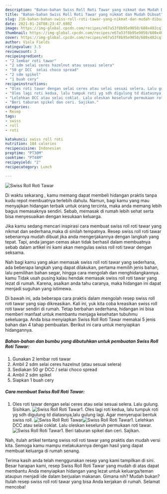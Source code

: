 ```yaml
---
description: "Bahan-bahan Swiss Roll Roti Tawar yang nikmat dan Mudah Dibuat"
title: "Bahan-bahan Swiss Roll Roti Tawar yang nikmat dan Mudah Dibuat"
slug: 216-bahan-bahan-swiss-roll-roti-tawar-yang-nikmat-dan-mudah-dibuat
date: 2021-01-24T08:23:47.690Z
image: https://img-global.cpcdn.com/recipes/e67a53f8b95e9050/680x482cq70/swiss-roll-roti-tawar-foto-resep-utama.jpg
thumbnail: https://img-global.cpcdn.com/recipes/e67a53f8b95e9050/680x482cq70/swiss-roll-roti-tawar-foto-resep-utama.jpg
cover: https://img-global.cpcdn.com/recipes/e67a53f8b95e9050/680x482cq70/swiss-roll-roti-tawar-foto-resep-utama.jpg
author: Viola Fields
ratingvalue: 3.5
reviewcount: 3
recipeingredient:
- "2 lembar roti tawar"
- "2 sdm selai ceres hazelnut atau sesuai selera"
- "50 gr DCC  selai choco spread"
- "2 sdm spikel"
- "1 buah cery"
recipeinstructions:
- "Oles roti tawar dengan selai ceres atau selai sesuai selera. Lalu gulung. Sisihkan."
- "Oles lagi roti kedua, lalu tumpuk roti yg sdh digulung td diatasnya,lalu gulung lagi. Agar menyerupai bentuk swiss roll."
- "Lelehkan DCC atau selai coklat. Lalu oleskan keseluruh permukaan roti tawar."
- "Beri taburan spikel dan ceri. Sajikan."
categories:
- Resep
tags:
- swiss
- roll
- roti

katakunci: swiss roll roti 
nutrition: 184 calories
recipecuisine: Indonesian
preptime: "PT30M"
cooktime: "PT48M"
recipeyield: "2"
recipecategory: Lunch

---
```



![Swiss Roll Roti Tawar](https://img-global.cpcdn.com/recipes/e67a53f8b95e9050/680x482cq70/swiss-roll-roti-tawar-foto-resep-utama.jpg)

Di waktu  sekarang , kamu memang dapat membeli hidangan praktis tanpa kudu repot membuatnya terlebih dahulu. Namun, bagi kamu yang mau menyajikan hidangan terbaik untuk orang tercinta, maka anda memang lebih bagus memasaknya sendiri. Sebab, memasak di rumah lebih sehat serta bisa menyesuaikan dengan kesukaan keluarga.

Jika kamu sedang mencari inspirasi cara membuat swiss roll roti tawar yang nikmat dan sederhana,maka di sinilah tempatnya. Resep swiss roll roti tawar  sebenarnya mudah dibuat jika anda mengerjakannya dengan langkah yang tepat. Tapi, anda jangan cemas akan tidak berhasil dalam membuatnya 
sebab dalam artikel ini kami akan mengulas swiss roll roti tawar dengan seksama.  



Nah bagi kamu yang akan memasak swiss roll roti tawar yang sederhana, ada beberapa langkah yang dapat dilakukan, pertama memilih jenis bahan, lalu pemilihan bahan segar, hingga cara mengolah dan menghidangkannya. kamu Tidak usah pusing kalau hendak memasak swiss roll roti tawar yang lezat di rumah. Karena, asalkan anda  tahu caranya, maka hidangan ini dapat menjadi suguhan yang istimewa.

Di bawah ini, ada beberapa cara praktis  dalam mengolah resep swiss roll roti tawar yang siap dikreasikan. Kali ini, yuk kita coba kreasikan swiss roll roti tawar sendiri di rumah. Tetap berbahan sederhana, hidangan ini bisa memberi manfaat untuk membantu menjaga kesehatan tubuhmu sekeluarga. Anda bisa menyiapkan Swiss Roll Roti Tawar memakai 5 jenis bahan dan 4 tahap pembuatan. Berikut ini cara untuk menyiapkan hidangannya.

<!--inarticleads1-->

##### Bahan-bahan dan bumbu yang dibutuhkan untuk pembuatan Swiss Roll Roti Tawar:

1. Gunakan 2 lembar roti tawar
1. Ambil 2 sdm selai ceres hazelnut (atau sesuai selera)
1. Sediakan 50 gr DCC / selai choco spread
1. Ambil 2 sdm spikel
1. Siapkan 1 buah cery




<!--inarticleads2-->

##### Cara membuat Swiss Roll Roti Tawar:

1. Oles roti tawar dengan selai ceres atau selai sesuai selera. Lalu gulung. Sisihkan.
<img src="https://img-global.cpcdn.com/steps/645bb722e8f50f2b/160x128cq70/swiss-roll-roti-tawar-langkah-memasak-1-foto.jpg" alt="Swiss Roll Roti Tawar">1. Oles lagi roti kedua, lalu tumpuk roti yg sdh digulung td diatasnya,lalu gulung lagi. Agar menyerupai bentuk swiss roll.
<img src="https://img-global.cpcdn.com/steps/3c334c0894f73575/160x128cq70/swiss-roll-roti-tawar-langkah-memasak-2-foto.jpg" alt="Swiss Roll Roti Tawar"><img src="https://img-global.cpcdn.com/steps/67f4bdb6b880dce0/160x128cq70/swiss-roll-roti-tawar-langkah-memasak-2-foto.jpg" alt="Swiss Roll Roti Tawar">1. Lelehkan DCC atau selai coklat. Lalu oleskan keseluruh permukaan roti tawar.
<img src="https://img-global.cpcdn.com/steps/f3f0c807771edae5/160x128cq70/swiss-roll-roti-tawar-langkah-memasak-3-foto.jpg" alt="Swiss Roll Roti Tawar">1. Beri taburan spikel dan ceri. Sajikan.




Nah, itulah artikel tentang  swiss roll roti tawar  yang praktis dan mudah versi kita. Semoga kamu mampu melakukannya dengan hasil yang dapat membuat keluarga di rumah senang. 

Terima kasih anda telah menggunakan resep yang kami tampilkan di sini. Besar harapan kami, resep  Swiss Roll Roti Tawar yang mudah di atas dapat membantu Anda menyiapkan hidangan yang lezat untuk keluarga/teman ataupun menjadi ide dalam berjualan makanan. Gimana nih? Mudah bukan? Itulah resep swiss roll roti tawar yang bisa Anda kerjakan di rumah. Selamat mencoba!

